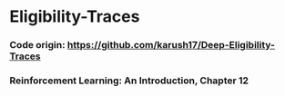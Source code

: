 # Eligibility-Traces
### Code origin: https://github.com/karush17/Deep-Eligibility-Traces <br>
### Reinforcement Learning: An Introduction, Chapter 12
